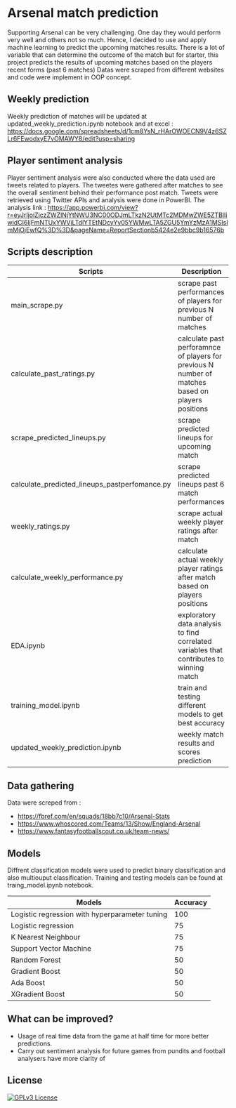 
# Arsenal match prediction

Supporting Arsenal can be very challenging. One day they would perform very well and others not so much. Hence, I decided to use and apply machine learning to predict the upcoming matches results. There is a lot of variable that can determine the outcome of the match but for starter, this project predicts the results of upcoming matches based on the players recent forms (past 6 matches)
Datas were scraped from different websites and code were implement in OOP concept.

## Weekly prediction

Weekly prediction of matches will be updated at updated_weekly_prediction.ipynb notebook and at excel :
https://docs.google.com/spreadsheets/d/1cm8YsN_rHArOWOECN9V4z6SZLr6FEwodxyE7vOMAWY8/edit?usp=sharing


## Player sentiment analysis
Player sentiment analysis were also conducted where the data used are tweets related to players. The tweetes were gathered after matches to see the overall sentiment behind their performance post match. Tweets were retrieved using Twitter APIs and analysis were done in PowerBI. 
The analysis link :
https://app.powerbi.com/view?r=eyJrIjoiZjczZWZlNjYtNWU3NC00ODJmLTkzN2UtMTc2MDMwZWE5ZTBlIiwidCI6IjFmNTUxYWViLTdlYTEtNDcyYy05YWMwLTA5ZGU5YmYzMzA1MSIsImMiOjEwfQ%3D%3D&pageName=ReportSectionb5424e2e9bbc9b16576b





## Scripts description

| Scripts             | Description                                                              |
| ----------------- | ------------------------------------------------------------------ |
| main_scrape.py| scrape past performances of players for previous N number of matches|
| calculate_past_ratings.py | calculate past perforamnce of players for previous N number of matches based on players positions |
| scrape_predicted_lineups.py | scrape predicted lineups for upcoming match |
| calculate_predicted_lineups_pastperfomance.py | scrape predicted lineups past 6 match performances |
| weekly_ratings.py | scrape actual weekly player ratings after match |
| calculate_weekly_performance.py | calculate actual weekly player ratings after match based on players positions |
| EDA.ipynb | exploratory data analysis to find correlated variables that contributes to winning match |
| training_model.ipynb | train and testing different models to get best accuracy |
| updated_weekly_prediction.ipynb | weekly match results and scores prediction |



## Data gathering


Data were screped from :
- https://fbref.com/en/squads/18bb7c10/Arsenal-Stats
- https://www.whoscored.com/Teams/13/Show/England-Arsenal
- https://www.fantasyfootballscout.co.uk/team-news/


## Models

Diffrent classification models were used to predict binary classification and also multiouput classification. Training and testing models can be found at traing_model.ipynb notebook.

| Models             | Accuracy                                                              |
| ----------------- | ------------------------------------------------------------------ |
| Logistic regression with hyperparameter tuning | 100|
| Logistic regression | 75 |
| K Nearest Neighbour | 75 |
| Support Vector Machine | 75 |
| Random Forest | 50 |
| Gradient Boost | 50 |
| Ada Boost | 50 |
| XGradient Boost | 50| 


## What can be improved?

- Usage of real time data from the game at half time for more better predictions.
- Carry out sentiment analysis for future games from pundits and football analysers have more clarity of 

## License


[![GPLv3 License](https://img.shields.io/badge/License-GPL%20v3-yellow.svg)](https://opensource.org/licenses/)

